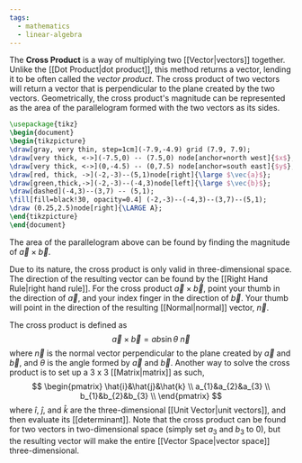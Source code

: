 ```yaml
---
tags:
  - mathematics
  - linear-algebra
---
```

The **Cross Product** is a way of multiplying two [[Vector|vectors]] together. Unlike the [[Dot Product|dot product]], this method returns a vector, lending it to be often called the *vector product*. The cross product of two vectors will return a vector that is perpendicular to the plane created by the two vectors. Geometrically, the cross product's magnitude can be represented as the area of the parallelogram formed with the two vectors as its sides.
```tikz
\usepackage{tikz}
\begin{document}
\begin{tikzpicture}
\draw[gray, very thin, step=1cm](-7.9,-4.9) grid (7.9, 7.9);
\draw[very thick, <->](-7.5,0) -- (7.5,0) node[anchor=north west]{$x$};
\draw[very thick, <->](0,-4.5) -- (0,7.5) node[anchor=south east]{$y$};
\draw[red, thick, ->](-2,-3)--(5,1)node[right]{\large $\vec{a}$};
\draw[green,thick,->](-2,-3)--(-4,3)node[left]{\large $\vec{b}$};
\draw[dashed](-4,3)--(3,7) -- (5,1);
\fill[fill=black!30, opacity=0.4] (-2,-3)--(-4,3)--(3,7)--(5,1);
\draw (0.25,2.5)node[right]{\LARGE A};
\end{tikzpicture}
\end{document}
```
The area of the parallelogram above can be found by finding the magnitude of $\vec{a}\times \vec{b}$.

Due to its nature, the cross product is only valid in three-dimensional space. The direction of the resulting vector can be found by the [[Right Hand Rule|right hand rule]]. For the cross product $\vec{a}\times \vec{b}$, point your thumb in the direction of $\vec{a}$, and your index finger in the direction of $\vec{b}$. Your thumb will point in the direction of the resulting [[Normal|normal]] vector, $\vec{n}$. 

The cross product is defined as
$$
\vec{a}\times \vec{b}=ab\sin \theta \ \vec{n}
$$
where $\vec{n}$ is the normal vector perpendicular to the plane created by $\vec{a}$ and $\vec{b}$, and $\theta$
is the angle formed by $\vec{a}$ and $\vec{b}$. Another way to solve the cross product is to set up a $3$ x $3$ [[Matrix|matrix]] as such,
$$
\begin{pmatrix}
\hat{i}&\hat{j}&\hat{k} \\
a_{1}&a_{2}&a_{3} \\
b_{1}&b_{2}&b_{3} \\
\end{pmatrix}
$$
where $\hat{i}$, $\hat{j}$, and $\hat{k}$ are the three-dimensional [[Unit Vector|unit vectors]], and then evaluate its [[determinant]]. Note that the cross product can be found for two vectors in two-dimensional space (simply set $a_{3}$ and $b_{3}$ to $0$), but the resulting vector will make the entire [[Vector Space|vector space]] three-dimensional. 
